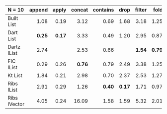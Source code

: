 | N = 10 | append | apply | concat | contains | drop | filter | fold | init | map | prepend | reverse | tail | take | update |
| :--- | ---: | ---: | ---: | ---: | ---: | ---: | ---: | ---: | ---: | ---: | ---: | ---: | ---: | ---: |
| Built List | 1.08 | 0.19 | 3.12 | 0.69 | 1.68 | 3.18 | 1.25 | 2.51 | 3.53 | 1.66 | 3.28 | 2.52 | 1.71 | 1.14 |
| Dart List | **0.25** | **0.17** | 3.33 | 0.49 | 1.20 | 2.95 | 0.87 |   | 2.75 | 0.26 | 2.72 | 1.58 | 1.06 | **0.22** |
| Dartz IList | 2.74 |   | 2.53 | 0.66 |   | **1.54** | **0.79** |   | **1.45** | **0.12** | 1.11 | 0.29 |   |   |
| FIC IList | 0.29 | 0.26 | **0.76** | 0.79 | 2.49 | 3.38 | 1.25 | 3.68 | 3.26 | 1.21 | 5.54 | 3.69 | 2.53 | 0.78 |
| Kt List | 1.84 | 0.21 | 2.98 | 0.70 | 2.37 | 2.53 | 1.27 | 4.06 | 3.07 |   | 1.50 | 2.88 | 3.18 |   |
| Ribs IList | 2.91 | 0.29 | 1.26 | **0.40** | **0.17** | 1.71 | 0.97 | 4.42 | 1.57 | 0.14 | **0.91** | **0.04** | **0.67** | 1.45 |
| Ribs IVector | 4.05 | 0.24 | 16.09 | 1.58 | 1.59 | 5.32 | 2.01 | **2.02** | 2.10 | 4.01 | 9.21 | 2.01 | 1.66 | 4.24 |
